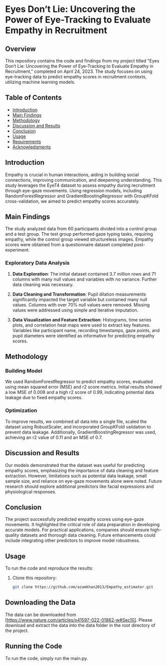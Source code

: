 # Eyes Don’t Lie: Uncovering the Power of Eye-Tracking to Evaluate Empathy in Recruitment

## Overview

This repository contains the code and findings from my project titled "Eyes Don’t Lie: Uncovering the Power of Eye-Tracking to Evaluate Empathy in Recruitment," completed on April 24, 2023. The study focuses on using eye-tracking data to predict empathy scores in recruitment contexts, utilizing machine learning models.

## Table of Contents

- [Introduction](#introduction)
- [Main Findings](#main-findings)
- [Methodology](#methodology)
- [Discussion and Results](#discussion-and-results)
- [Conclusion](#conclusion)
- [Usage](#usage)
- [Requirements](#requirements)
- [Acknowledgments](#acknowledgments)

## Introduction

Empathy is crucial in human interactions, aiding in building social connections, improving communication, and deepening understanding. This study leverages the EyeT4 dataset to assess empathy during recruitment through eye-gaze movements. Using regression models, including RandomForestRegressor and GradientBoostingRegressor with GroupKFold cross-validation, we aimed to predict empathy scores accurately.

## Main Findings

The study analyzed data from 60 participants divided into a control group and a test group. The test group performed gaze typing tasks, requiring empathy, while the control group viewed structureless images. Empathy scores were obtained from a questionnaire dataset completed post-experiment.

### Exploratory Data Analysis

1. **Data Exploration**: The initial dataset contained 3.7 million rows and 71 columns with many null values and variables with no variance. Further data cleaning was necessary.
   
2. **Data Cleaning and Transformation**: Pupil dilation measurements significantly impacted the target variable but contained many null values. Columns with over 70% null values were removed. Missing values were addressed using simple and iterative imputation.

3. **Data Visualization and Feature Extraction**: Histograms, time series plots, and correlation heat maps were used to extract key features. Variables like participant name, recording timestamps, gaze points, and pupil diameters were identified as informative for predicting empathy scores.

## Methodology

### Building Model

We used RandomForestRegressor to predict empathy scores, evaluated using mean squared error (MSE) and r2 score metrics. Initial results showed a low MSE of 0.008 and a high r2 score of 0.99, indicating potential data leakage due to fixed empathy scores.

### Optimization

To improve results, we combined all data into a single file, scaled the dataset using RobustScaler, and incorporated GroupKFold validation to prevent data leakage. Additionally, GradientBoostingRegressor was used, achieving an r2 value of 0.11 and an MSE of 0.7.

## Discussion and Results

Our models demonstrated that the dataset was useful for predicting empathy scores, emphasizing the importance of data cleaning and feature extraction. However, limitations such as potential data leakage, small sample size, and reliance on eye-gaze movements alone were noted. Future research should explore additional predictors like facial expressions and physiological responses.

## Conclusion

The project successfully predicted empathy scores using eye-gaze movements. It highlighted the critical role of data preparation in developing accurate models. For practical applications, companies should ensure high-quality datasets and thorough data cleaning. Future enhancements could include integrating other predictors to improve model robustness.

## Usage

To run the code and reproduce the results:

1. Clone this repository:
   ```sh
   git clone https://github.com/azamkhan2013/Empathy_estimator.git

## Downloading the Data
The data can be downloaded from [https://www.nature.com/articles/s41597-022-01862-w#Sec10]. Please download and extract the data into the data folder in the root directory of the project.

## Running the Code
To run the code, simply run the main.py.


